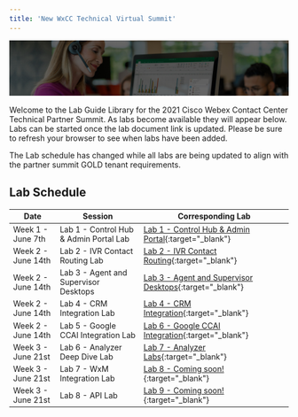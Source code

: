 ```yaml
---
title: 'New WxCC Technical Virtual Summit'
---
```


![Banner](../images/wxccbanner.jpg)

Welcome to the Lab Guide Library for the 2021 Cisco Webex Contact Center Technical Partner Summit. As labs become available they will appear below. Labs can be started once the lab document link is updated. Please be sure to refresh your browser to see when labs have been added.

The Lab schedule has changed while all labs are being updated to align with the partner summit GOLD tenant requirements.

## Lab Schedule

| Date       | Session                                | Corresponding Lab                                                                                      
| ---------- | -------------------------------------- | ------------------------------------------------------------------------------------------------------ 
| Week 1 - June 7th | Lab 1 - Control Hub & Admin Portal Lab | [Lab 1 - Control Hub & Admin Portal](Lab1.md){:target="\_blank"}                               
| Week 2 - June 14th | Lab 2 - IVR Contact Routing Lab        | [Lab 2 - IVR Contact Routing](Lab2.md){:target="\_blank"}                                      
| Week 2 - June 14th | Lab 3 - Agent and Supervisor Desktops              | [Lab 3 - Agent and Supervisor Desktops](Lab3.md){:target="\_blank"}  
| Week 2 - June 14th | Lab 4 - CRM Integration Lab               | [Lab 4 - CRM Integration](Lab4.md){:target="\_blank"}  
| Week 2 - June 14th | Lab 5 - Google CCAI Integration Lab               | [Lab 6 - Google CCAI Integration](Lab6.md){:target="\_blank"} 
| Week 3 - June 21st | Lab 6 - Analyzer Deep Dive Lab        | [Lab 7 - Analyzer Labs](Lab7.md){:target="\_blank"}                  
| Week 3 - June 21st | Lab 7 - WxM Integration Lab               | [Lab 8 - Coming soon!](Lab8.md){:target="\_blank"}  
| Week 3 - June 21st | Lab 8 - API Lab                        | [Lab 9 - Coming soon!](Lab9.md){:target="\_blank"} 

